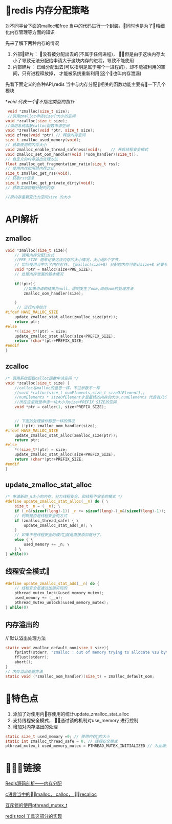 # redis 内存分配策略

对不同平台下面的malloc和free 当中的代码进行一个封装，同时也是为了精细化内存管理等方面的知识

先来了解下两种内存的情况
1. 外部碎片： 没有被分配出去的(不属于任何进程)， 但是由于这块内存太小了导致无法分配给申请大于这块内存的进程，导致不能使用
2. 内部碎片： 已经分配出去(可以指明是属于哪个一进程的)，却不能被利用的空间，只有进程释放掉， 才能被系统重新利用(这个也叫内存泄漏)


先看下面定义的各种API,redis 当中与内存分配相关的函数功能主要有一下几个模块

**void *代表一个不指定类型的指针**

```c
 void *zmalloc(size_t size);     
 //调用zmalloc申请size个大小的空间
void *zcalloc(size_t size);      
//调用系统函数calloc函数申请空间
void *zrealloc(void *ptr, size_t size);
void zfree(void *ptr) // 释放内存空间
size_t zmalloc_used_memory(void);   
// 获取使用的内存大小
void zmalloc_enable_thread_safeness(void);    // 开启线程安全模式
void zmalloc_set_oom_handler(void (*oom_handler)(size_t));   
// 自定义的内存溢出处理方法
float zmalloc_get_fragmentation_ratio(size_t rss);  
// 使用内存和所给内存之比
size_t zmalloc_get_rss(void);  
// 获取rss信息
size_t zmalloc_get_private_dirty(void);   
// 获取实际物理分配的内存

//原内存重新变化为空间size 的大小
```

# API解析

## zmalloc
```c
void *zmalloc(size_t size){
    // 调用内存分配方式 
    //PRE_SIZE 用来记录这块内存的大小情况，大小是8个字节，
    // 实际使用当中为了内存对齐， malloc(size+8) 分配的内存可能比size+8 还要多一些， 
    void *ptr = malloc(size+PRE_SIZE);
    // 处理内存泄漏的基本情况
   
    if(!ptr){
        //如果申请的结果为null，说明发生了oom,调用oom的处理方法
        zmalloc_oom_handler(size);

    }
     // 进行内存统计
#ifdef HAVE_MALLOC_SIZE
    update_zmalloc_stat_alloc(zmalloc_size(ptr));
    return ptr;
#else
    *((size_t*)ptr) = size;
    update_zmalloc_stat_alloc(size+PREFIX_SIZE);
    return (char*)ptr+PREFIX_SIZE;
#endif
}
```


## zcalloc
```c
/* 调用系统函数calloc函数申请空间 */
void *zcalloc(size_t size) {
	//calloc与malloc的意思一样，不过参数不一样
	//void *calloc(size_t numElements,size_t sizeOfElement),;
    //numElements * sizeOfElement才是最终的内存的大小,numElements 代表有几个这样的内存块大小
	//所在这里就是申请一块大小为size+PREFIX_SIZE的空间
    void *ptr = calloc(1, size+PREFIX_SIZE);
   

    // 下面的处理操作都是一样的情况
    if (!ptr) zmalloc_oom_handler(size);
#ifdef HAVE_MALLOC_SIZE
    update_zmalloc_stat_alloc(zmalloc_size(ptr));
    return ptr;
#else
    *((size_t*)ptr) = size;
    update_zmalloc_stat_alloc(size+PREFIX_SIZE);
    return (char*)ptr+PREFIX_SIZE;
#endif
}
```


## update_zmalloc_stat_alloc
```c
/* 申请新的_n大小的内存，分为线程安全，和线程不安全的模式 */
#define update_zmalloc_stat_alloc(__n) do { \
    size_t _n = (__n); \
    if (_n&(sizeof(long)-1)) _n += sizeof(long)-(_n&(sizeof(long)-1)); \
    // 判断是否是线程安全的方式
    if (zmalloc_thread_safe) { \
        update_zmalloc_stat_add(_n); \
    } 
    // 如果不是线程安全的模式就是直接添加就行了，
    else { \
        used_memory += _n; \
    } \
} while(0)

```

## 线程安全模式
```c
#define update_zmalloc_stat_add(__n) do { 
    // 线程安全是通过加锁实现的
    pthread_mutex_lock(&used_memory_mutex); 
    used_memory += (__n); 
    pthread_mutex_unlock(&used_memory_mutex); 
} while(0)
```
## 内存溢出的


// 默认溢出处理方法
```c
static void zmalloc_default_oom(size_t size){
    fprintf(stderr, "zmalloc : out of memory trying to allocate %zu bytes\n",size);
    fflust(stderr);
    abort();
}
// 内存溢出处理方法
static void (*zmalloc_oom_handler)(size_t) = zmalloc_default_oom;
```



# 特色点
1. 添加了对使用内存使用的统计update_zmalloc_stat_alloc
2. 支持线程安全模式， 通过锁的机制对use_memory 进行控制
3. 增加对内存溢出的处理


```c
static size_t used_memory =0; // 使用内存的大小
static int zmalloc_thread_safe = 0; // 线程安全模式
pthread_mutex_t used_memory_mutex = PTHREAD_MUTEX_INITIALIZED // 为此服务器
```


# 链接
[Redis源码剖析——内存分配](https://www.liuin.cn/2018/03/23/Redis%E6%BA%90%E7%A0%81%E5%89%96%E6%9E%90%E2%80%94%E2%80%94%E5%86%85%E5%AD%98%E5%88%86%E9%85%8D/)

[c语言当中的malloc， calloc， recalloc](https://blog.csdn.net/zhangxiao93/article/details/43966425)

[互斥锁的使用pthread_mutex_t](https://blog.csdn.net/yusiguyuan/article/details/14148311)


[redis tool 工具这部分的实现](https://github.com/antirez/redis-tools/blob/master/zmalloc.c)